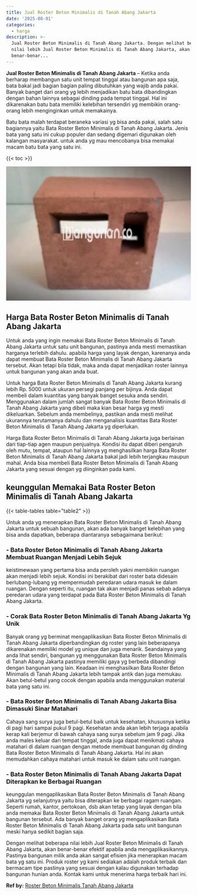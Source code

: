 ```yaml
---
title: Jual Roster Beton Minimalis di Tanah Abang Jakarta
date: '2025-08-01'
categories:
  - harga
description: >-
  Jual Roster Beton Minimalis di Tanah Abang Jakarta. Dengan melihat beberapa
  nilai lebih Jual Roster Beton Minimalis di Tanah Abang Jakarta, akan
  benar-benar...
---
```


**Jual Roster Beton Minimalis di Tanah Abang Jakarta** – Ketika anda berharap membangun satu unit tempat tinggal atau bangunan apa saja, bata bakal jadi bagian bagian paling dibutuhkan yang wajib anda pakai. Banyak banget dari orang yg lebih menjadikan batu bata dibandingkan dengan bahan lainnya sebagai dinding pada tempat tinggal. Hal ini dikarenakan batu bata memiliki kelebihan tersendiri yg membikin orang-orang lebih menginginkan untuk memakainya.

Batu bata malah terdapat beraneka variasi yg bisa anda pakai, salah satu bagiannya yaitu Bata Roster Beton Minimalis di Tanah Abang Jakarta. Jenis bata yang satu ini cukup populer dan sedang digemari digunakan oleh kalangan masyarakat. untuk anda yg mau mencobanya bisa memakai macam batu bata yang satu ini.

{{< toc >}}

![Jual Roster Beton Minimalis di Tanah Abang Jakarta](/images/bata-roster-minimalis-32.png)

## Harga Bata Roster Beton Minimalis di Tanah Abang Jakarta

Untuk anda yang ingin memakai Bata Roster Beton Minimalis di Tanah Abang Jakarta untuk satu unit bangunan, pastinya anda mesti memastikan harganya terlebih dahulu. apabila harga yang layak dengan, karenanya anda dapat membuat Bata Roster Beton Minimalis di Tanah Abang Jakarta tersebut. Akan tetapi bila tidak, maka anda dapat menjadikan roster lainnya untuk bangunan yang akan anda buat.

Untuk harga Bata Roster Beton Minimalis di Tanah Abang Jakarta kurang lebih Rp. 5000 untuk ukuran persegi panjang per bijinya. Anda dapat membeli dalam kuantitas yang banyak banget sesuka anda sendiri. Menggunakan dalam jumlah sangat banyak Bata Roster Beton Minimalis di Tanah Abang Jakarta yang dibeli maka kian besar harga yg mesti dikeluarkan. Sebelum anda membelinya, pastikan anda mesti melihat ukurannya terutamanya dahulu dan menganalisis kuantitas Bata Roster Beton Minimalis di Tanah Abang Jakarta yg diperlukan.

Harga Bata Roster Beton Minimalis di Tanah Abang Jakarta juga berlainan dari tiap-tiap agen maupun penjualnya. Kondisi itu dapat diberi pengaruh oleh mutu, tempat, ataupun hal lainnya yg menghasilkan harga Bata Roster Beton Minimalis di Tanah Abang Jakarta bakal jadi lebih terjangkau maupun mahal. Anda bisa membeli Bata Roster Beton Minimalis di Tanah Abang Jakarta yang sesuai dengan yg diinginkan pada kami.

## keunggulan Memakai Bata Roster Beton Minimalis di Tanah Abang Jakarta

{{< table-tables table="table2" >}}

Untuk anda yg menerapkan Bata Roster Beton Minimalis di Tanah Abang Jakarta untuk sebuah bangunan, akan ada banyak banget kelebihan yang bisa anda dapatkan, beberapa diantaranya sebagaimana berikut:

### \- Bata Roster Beton Minimalis di Tanah Abang Jakarta Membuat Ruangan Menjadi Lebih Sejuk

keistimewaan yang pertama bisa anda peroleh yakni membikin ruangan akan menjadi lebih sejuk. Kondisi ini berakibat dari roster bata didesain berlubang-lubang yg mempermudah peredaran udara masuk ke dalam ruangan. Dengan seperti itu, ruangan tak akan menjadi panas sebab adanya peredaran udara yang terdapat pada Bata Roster Beton Minimalis di Tanah Abang Jakarta.

### \- Corak Bata Roster Beton Minimalis di Tanah Abang Jakarta Yg Unik

Banyak orang yg berminat mengaplikasikan Bata Roster Beton Minimalis di Tanah Abang Jakarta diperbandingkan dg roster yang lain beberapanya dikarenakan memiliki model yg unique dan juga menarik. Seandainya yang anda lihat sendiri, bangunan yg menggunakan Bata Roster Beton Minimalis di Tanah Abang Jakarta pastinya memiliki gaya yg berbeda dibandingi dengan bangunan yang lain. Keadaan ini menghasilkan Bata Roster Beton Minimalis di Tanah Abang Jakarta lebih tampak antik dan juga memukau. Akan betul-betul yang cocok dengan apabila anda menggunakan material bata yang satu ini.

### \- Bata Roster Beton Minimalis di Tanah Abang Jakarta Bisa Dimasuki Sinar Matahari

Cahaya sang surya juga betul-betul baik untuk kesehatan, khususnya ketika di pagi hari sampai pukul 9 pagi. Kesehatan anda akan lebih terjaga apabila kerap kali berjemur di bawah cahaya sang surya sebelum jam 9 pagi. Jika anda males keluar dari tempat tinggal, anda juga dapat menikmati cahaya matahari di dalam ruangan dengan metode membuat bangunan dg dinding Bata Roster Beton Minimalis di Tanah Abang Jakarta. Hal ini akan memudahkan cahaya matahari untuk masuk ke dalam satu unit ruangan.

### \- Bata Roster Beton Minimalis di Tanah Abang Jakarta Dapat Diterapkan ke Berbagai Ruangan

keunggulan mengaplikasikan Bata Roster Beton Minimalis di Tanah Abang Jakarta yg selanjutnya yaitu bisa diterapkan ke berbagai ragam ruangan. Seperti rumah, kantor, pertokoan, dsb akan tetap yang layak dengan bila anda memakai Bata Roster Beton Minimalis di Tanah Abang Jakarta untuk bangunan tersebut. Ada banyak banget orang yg mengaplikasikan Bata Roster Beton Minimalis di Tanah Abang Jakarta pada satu unit bangunan meski hanya sedikit bagian saja.

Dengan melihat beberapa nilai lebih Jual Roster Beton Minimalis di Tanah Abang Jakarta, akan benar-benar efektif apabila anda mengaplikasikannya. Pastinya bangunan milik anda akan sangat efisien jika menerapkan macam bata yg satu ini. Produk roster yg kami sediakan adalah produk terbaik dan bermacam tipe pastinya yang sesuai dengan kalau digunakan terhadap bangunan hunian anda. Kontak kami untuk menerima harga terbaik hari ini.

**Ref by:** [Roster Beton Minimalis Tanah Abang Jakarta](https://id.wikipedia.org/wiki/Roster)

